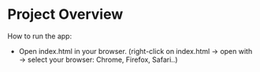 # Project Overview



How to run the app:
- Open index.html in your browser. (right-click on index.html -> open with -> select your browser: Chrome, Firefox, Safari..)
